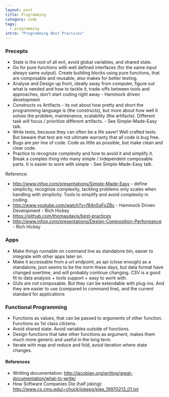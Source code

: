 ```yaml
---
layout: post
title: Programming
category: code
tags:
  - programming
intro: "Programming Best Practices"
---
```


<div class="toc"></div>

### Precepts

  - State is the root of all evil, avoid global variables, and shared state.
  - Go for pure functions with well defined interfaces (for the same input always same output). Create building blocks using pure functions, that are composable and reusable, also makes for better testing.
  - Analyse and Design up front, ideally away from computer, figure out what is needed and how to tackle it, trade-offs between tools and approaches, don't start coding right away - Hammock driven development
  - Constructs vs Artifacts - its not about how pretty and short the programming language is (the constructs), but more about how well it solves the problem, maintenance, scalability (the artifacts). Different task will focus / prioritize different artifacts. - See Simple-Made-Easy talk.
  - Write tests, because they can often be a life saver! Well crafted tests. But beware that test are not ultimate warranty that all code is bug free.
  - Bugs are per line of code. Code as little as possible, but make clean and clear code.
  - Practice to recognize complexity and how to avoid it and simplify it. Break a complex thing into many simple / independent composable parts. It is easier to work with simple - See Simple-Made-Easy talk.

Reference:

  - http://www.infoq.com/presentations/Simple-Made-Easy - define simplicity, recognize complexity, tackling problems only scales when handling with simplicity. Tools to simplify and avoid complexity in coding.
  - http://www.youtube.com/watch?v=f84n5oFoZBc - Hammock Driven Development - Rich Hickey
  - https://github.com/thomasdavis/best-practices
  - http://www.infoq.com/presentations/Design-Composition-Performance - Rich Hickey

### Apps
  - Make things runnable on command line as standalone bin, easier to integrate with other apps later on.
  - Make it accessable from a url endpoint, as api (close enough) as a standalone, json seems to be the norm these days, but data format have changed overtime, and will probably continue changing. CSV is a good fit to data analysis + tools support + easy to work with.
  - GUIs are not composable. But they can be extendable with plug-ins. And they are easier to use (compared to command line), and the current standard for applications


### Functional Programming
- Functions as values, that can be passed to arguments of other function. Functions as 1st class citizens.
- Avoid shared state. Avoid variables outside of functions.
- Design functions that take other functions as argument, makes them much more generic and useful in the long term.
- Iterate with map and reduce and fold, avoid iteration where state changes.


#### References

- Writting documentation: http://jacobian.org/writing/great-documentation/what-to-write/
- How Software Companies Die (half joking): http://www.cs.cmu.edu/~chuck/jokepg/joke_19970213_01.txt